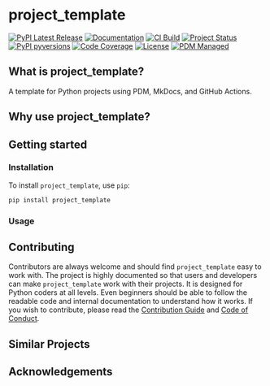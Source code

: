 # project_template

[![PyPI Latest Release](https://img.shields.io/pypi/v/project_template.svg?style=for-the-badge&logo=PyPI)](https://pypi.org/project/project_template/)
[![Documentation](https://img.shields.io/badge/docs-mkdocs%20material-blue.svg?style=for-the-badge&logo=github)](https://GITHUB_NAME.github.io/project_template)
[![CI Build](https://img.shields.io/github/actions/workflow/status/GITHUB_NAME/project_template/build.yml?branch=main&label=tests&style=for-the-badge&logo=pytest)](https://github.com/GITHUB_NAME/project_template/actions/workflows/build.yml?query=branch%3Amain)
[![Project Status](https://img.shields.io/badge/repo%20status-Active-Green?style=for-the-badge&logo=git)](https://www.repostatus.org/#active)
[![PyPI pyversions](https://img.shields.io/pypi/pyversions/project_template?style=for-the-badge&logo=python)](https://pypi.python.org/pypi/project_template/)
[![Code Coverage](https://img.shields.io/codecov/c/github/GITHUB_NAME/project_template?style=for-the-badge&logo=codecov&logoColor=white)](https://codecov.io/gh/GITHUB_NAME/project_template)
[![License](https://img.shields.io/badge/License-Apache_2.0-blue.svg?style=for-the-badge&logo=apache)](https://opensource.org/licenses/Apache-2.0)
[![PDM Managed](https://img.shields.io/badge/pdm-managed-blueviolet?style=for-the-badge)](https://pdm.fming.dev)

## What is project_template?

A template for Python projects using PDM, MkDocs, and GitHub Actions.

## Why use project_template?

## Getting started

### Installation

To install `project_template`, use `pip`:

```sh
pip install project_template
```

### Usage

## Contributing

Contributors are always welcome and should find `project_template` easy to work with. The project is highly documented so that users and developers can make `project_template` work with their projects. It is designed for Python coders at all levels. Even beginners should be able to follow the readable code and internal documentation to understand how it works. If you wish to contribute, please read the [Contribution Guide](./contributing.md) and [Code of Conduct](./code_of_conduct.md).

## Similar Projects

## Acknowledgements
